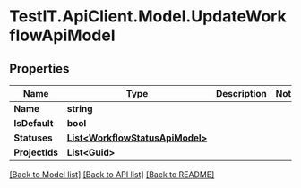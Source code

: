 # TestIT.ApiClient.Model.UpdateWorkflowApiModel

## Properties

Name | Type | Description | Notes
------------ | ------------- | ------------- | -------------
**Name** | **string** |  | 
**IsDefault** | **bool** |  | 
**Statuses** | [**List&lt;WorkflowStatusApiModel&gt;**](WorkflowStatusApiModel.md) |  | 
**ProjectIds** | **List&lt;Guid&gt;** |  | 

[[Back to Model list]](../README.md#documentation-for-models) [[Back to API list]](../README.md#documentation-for-api-endpoints) [[Back to README]](../README.md)

